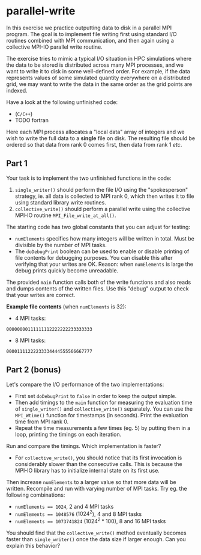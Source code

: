 # parallel-write

In this exercise we practice outputting data to disk in a parallel MPI program.
The goal is to implement file writing first using standard I/O routines combined with MPI communication,
and then again using a collective MPI-IO parallel write routine.

The exercise tries to mimic a typical I/O situation in HPC simulations where the data to be stored is distributed
across many MPI processes, and we want to write it to disk in some well-defined order.
For example, if the data represents values of some simulated quantity everywhere on a distributed grid,
we may want to write the data in the same order as the grid points are indexed.

Have a look at the following unfinished code:

- [](parallel-write.cpp) (`C/C++`)
- TODO fortran

Here each MPI process allocates a "local data" array of integers and we wish to write the full data to a **single** file on disk.
The resulting file should be ordered so that data from rank 0 comes first, then data from rank 1 *etc*.

## Part 1

Your task is to implement the two unfinished functions in the code:
1. `single_writer()` should perform the file I/O using the "spokesperson" strategy,
ie. all data is collected to MPI rank 0, which then writes it to file using standard library write routines.
2. `collective_write()` should perform a parallel write using the collective MPI-IO routine `MPI_File_write_at_all()`.

The starting code has two global constants that you can adjust for testing:
- `numElements` specifies how many integers will be written in total. Must be divisible by the number of MPI tasks.
- The `doDebugPrint` boolean can be used to enable or disable printing of file contents for debugging purposes.
You can disable this after verifying that your writes are OK. Reason: when `numElements` is large the debug prints quickly become unreadable.

The provided `main` function calls both of the write functions and also reads and dumps contents of the written files. Use this "debug" output to check that your writes are correct.

**Example file contents** (when `numElements` is 32):
- 4 MPI tasks:
```
00000000111111112222222233333333
```
- 8 MPI tasks:
```
00001111222233334444555566667777
```

## Part 2 (bonus)

Let's compare the I/O performance of the two implementations:
- First set `doDebugPrint` to `false` in order to keep the output simple.
- Then add timings to the `main` function for measuring the evaluation time of `single_writer()` and `collective_write()` separately. You can use the `MPI_Wtime()` function for timestamps (in seconds). Print the evaluation time from MPI rank 0.
- Repeat the time measurements a few times (eg. 5) by putting them in a loop, printing the timings on each iteration.

Run and compare the timings. Which implementation is faster?
- For `collective_write()`, you should notice that its first invocation is considerably slower than the consecutive calls. This is because the MPI-IO library has to initialize internal state on its first use.

Then increase `numElements` to a larger value so that more data will be written. Recompile and run with varying number of MPI tasks.
Try eg. the following combinations:
- `numElements == 1024`, 2 and 4 MPI tasks
- `numElements == 1048576` ($1024^2$), 4 and 8 MPI tasks
- `numElements == 1073741824` ($1024^2 * 100$), 8 and 16 MPI tasks

You should find that the `collective_write()` method eventually becomes faster than `single_writer()` once the data size if larger enough. Can you explain this behavior?
